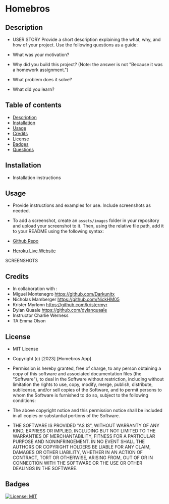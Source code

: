 # Homebros

## Description
- USER STORY
Provide a short description explaining the what, why, and how of your project. Use the following questions as a guide:

- What was your motivation?
- Why did you build this project? (Note: the answer is not "Because it was a homework assignment.")
- What problem does it solve?
- What did you learn?

## Table of contents
- [Description](#description)
- [Installation](#installation)
- [Usage](#usage)
- [Credits](#credits)
- [License](#license)
- [Badges](#badges)
- [Questions](#questions)

## Installation 
- Installation instructions

## Usage
- Provide instructions and examples for use. Include screenshots as needed.

- To add a screenshot, create an `assets/images` folder in your repository and upload your screenshot to it. Then, using the relative file path, add it to your README using the following syntax:

- <a href="https://github.com/dylanquaale/home-bros">Github Repo</a>

- <a href="https://arcane-savannah-38796.herokuapp.com/">Heroku Live Website </a>

SCREENSHOTS

## Credits 

- In collaboration with : 
- Miguel Montenegro  https://github.com/Darkunitx
- Nicholas Mamberger https://github.com/NickHM05
- Krister Myrlønn    https://github.com/kristermyr
- Dylan Quaale       https://github.com/dylanquaale
- Instructor Charlie Werness
- TA Emma Olson

## License

- MIT License

- Copyright (c) [2023] [Homebros App]

- Permission is hereby granted, free of charge, to any person obtaining a copy of this software and associated documentation files (the "Software"), to deal in the Software without restriction, including without limitation the rights to use, copy, modify, merge, publish, distribute, sublicense, and/or sell copies of the Software, and to permit persons to whom the Software is furnished to do so, subject to the following conditions:

- The above copyright notice and this permission notice shall be included in all copies or substantial portions of the Software.

- THE SOFTWARE IS PROVIDED "AS IS", WITHOUT WARRANTY OF ANY KIND, EXPRESS OR IMPLIED, INCLUDING BUT NOT LIMITED TO THE WARRANTIES OF MERCHANTABILITY, FITNESS FOR A PARTICULAR PURPOSE AND NONINFRINGEMENT. IN NO EVENT SHALL THE AUTHORS OR COPYRIGHT HOLDERS BE LIABLE FOR ANY CLAIM, DAMAGES OR OTHER LIABILITY, WHETHER IN AN ACTION OF CONTRACT, TORT OR OTHERWISE, ARISING FROM, OUT OF OR IN CONNECTION WITH THE SOFTWARE OR THE USE OR OTHER DEALINGS IN THE SOFTWARE.

## Badges

[![License: MIT](https://img.shields.io/badge/License-MIT-yellow.svg)](https://opensource.org/licenses/MIT)